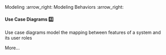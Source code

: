 <link rel="stylesheet" href="{{baseUrl}}/css/textbook.css">

<div class="website-content">

<div id="path">Modeling :arrow_right: Modeling Behaviors :arrow_right:</div>

<div id="title">

#### Use Case Diagrams :two:

</div>

<div id="body">

Use case diagrams model the mapping between features of a system and its user roles

More…

</div>

</div>
